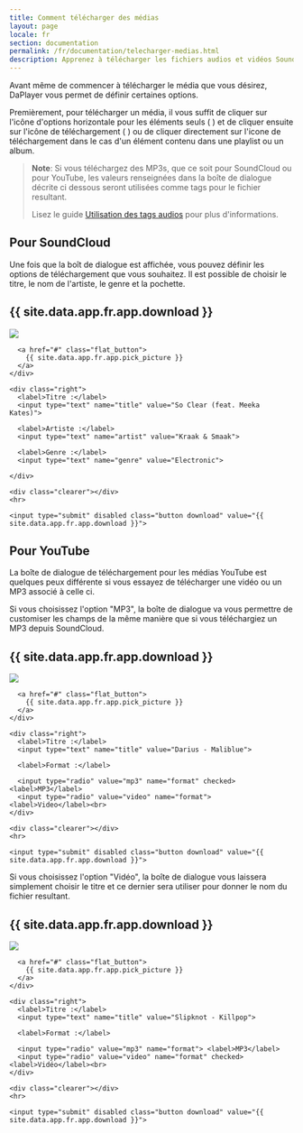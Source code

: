 ```yaml
---
title: Comment télécharger des médias
layout: page
locale: fr
section: documentation
permalink: /fr/documentation/telecharger-medias.html
description: Apprenez à télécharger les fichiers audios et vidéos SoundCloud et YouTube et les différentes options qui sont disponibles.
---
```


Avant même de commencer à télécharger le média que vous désirez, DaPlayer vous
permet de définir certaines options.

Premièrement, pour télécharger un média, il vous suffit de cliquer sur l'icône
d'options horizontale pour les éléments seuls ( <span class="octicon
octicon-ellipsis"> </span>) et de cliquer ensuite sur l'icône de téléchargement
( <span class="octicon octicon-arrow-down"></span>) ou de cliquer directement
sur l'icone de téléchargement dans le cas d'un élément contenu dans une playlist
ou un album.

> **Note**: Si vous téléchargez des MP3s, que ce soit pour SoundCloud ou pour
> YouTube, les valeurs renseignées dans la boîte de dialogue décrite ci dessous
> seront utilisées comme tags pour le fichier resultant.
>
> Lisez le guide [Utilisation des tags audios](tags-audios.html) pour plus
> d'informations.

## Pour SoundCloud

Une fois que la boît de dialogue est affichée, vous pouvez définir les options
de téléchargement que vous souhaitez. Il est possible de choisir le titre, le
nom de l'artiste, le genre et la pochette.

<div class="soundcloud dialog tag">
  <h2>{{ site.data.app.fr.app.download }}</h2>

  <form>
    <div class="left">
      <img src="https://i1.sndcdn.com/artworks-000169145837-ksfaci-t200x200.jpg">

      <a href="#" class="flat_button">
        {{ site.data.app.fr.app.pick_picture }}
      </a>
    </div>

    <div class="right">
      <label>Titre :</label>
      <input type="text" name="title" value="So Clear (feat. Meeka Kates)">

      <label>Artiste :</label>
      <input type="text" name="artist" value="Kraak & Smaak">

      <label>Genre :</label>
      <input type="text" name="genre" value="Electronic">

    </div>

    <div class="clearer"></div>
    <hr>

    <input type="submit" disabled class="button download" value="{{ site.data.app.fr.app.download }}">
  </form>
</div>


## Pour YouTube

La boîte de dialogue de téléchargement pour les médias YouTube est quelques peux
différente si vous essayez de télécharger une vidéo ou un MP3 associé à celle ci.

Si vous choisissez l'option "MP3", la boîte de dialogue va vous permettre de
customiser les champs de la même manière que si vous téléchargiez un MP3 depuis
SoundCloud.

<div class="youtube dialog tag">
  <h2>{{ site.data.app.fr.app.download }}</h2>

  <form>
    <div class="left">
      <img src="https://i.ytimg.com/vi/i_ZYs7Ufajg/hqdefault.jpg?custom=true&w=336&h=188&stc=true&jpg444=true&jpgq=90&sp=68&sigh=Pca3BlvalRwTPvdLNPlMtG8ri18">

      <a href="#" class="flat_button">
        {{ site.data.app.fr.app.pick_picture }}
      </a>
    </div>

    <div class="right">
      <label>Titre :</label>
      <input type="text" name="title" value="Darius - Maliblue">

      <label>Format :</label>

      <input type="radio" value="mp3" name="format" checked> <label>MP3</label>
      <input type="radio" value="video" name="format"> <label>Video</label><br>
    </div>

    <div class="clearer"></div>
    <hr>

    <input type="submit" disabled class="button download" value="{{ site.data.app.fr.app.download }}">
  </form>
</div>

Si vous choisissez l'option "Vidéo", la boîte de dialogue vous laissera simplement
choisir le titre et ce dernier sera utiliser pour donner le nom du fichier resultant.

<div class="youtube dialog tag">
  <h2>{{ site.data.app.fr.app.download }}</h2>

  <form>
    <div class="left">
      <img src="https://i.ytimg.com/vi/mhJh5_6MuCk/hqdefault.jpg?custom=true&w=336&h=188&stc=true&jpg444=true&jpgq=90&sp=68&sigh=haY6ogfc1AJXBU-s0qmK9x08Oaw">

      <a href="#" class="flat_button">
        {{ site.data.app.fr.app.pick_picture }}
      </a>
    </div>

    <div class="right">
      <label>Titre :</label>
      <input type="text" name="title" value="Slipknot - Killpop">

      <label>Format :</label>

      <input type="radio" value="mp3" name="format"> <label>MP3</label>
      <input type="radio" value="video" name="format" checked> <label>Vidéo</label><br>
    </div>

    <div class="clearer"></div>
    <hr>

    <input type="submit" disabled class="button download" value="{{ site.data.app.fr.app.download }}">
  </form>
</div>
